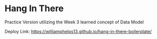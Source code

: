 # Hang In There

Practice Version utilizing the Week 3 learned concept of Data Model

Deploy Link: https://williamphelps13.github.io/hang-in-there-boilerplate/
